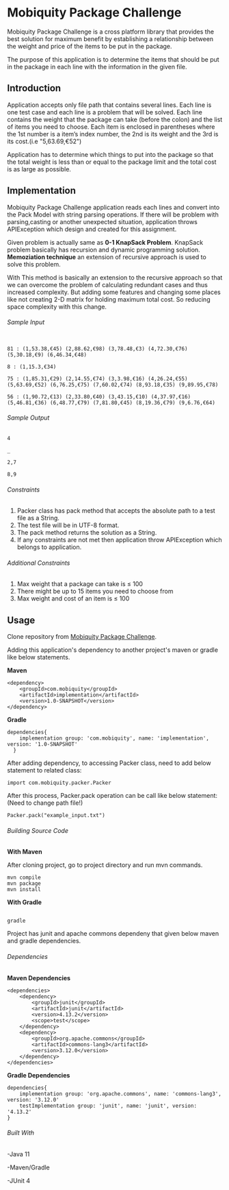 # Mobiquity Package Challenge

Mobiquity Package Challenge is a cross platform library that provides the best solution for maximum benefit by establishing a relationship 
between the weight and price of the items to be put in the package.

The purpose of this application is to determine the items that should be put in the package in each line with the information in the given file.

## Introduction

Application accepts only file path that contains several lines. Each line is one test case and each line is a problem that will be solved.
Each line contains the weight that the package can take (before the colon) and the list of items you need to choose. Each item is enclosed in parentheses where the 1st number is a item’s index number, the 2nd is its weight and the 3rd is its cost.(i.e "5,63.69,€52")

Application has to determine which things to put into the package so that the total weight is less than or equal to the package limit and the total cost is as large as possible.

## Implementation

Mobiquity Package Challenge application reads each lines and convert into the Pack Model with string parsing operations. If there will be problem with parsing,casting or another unexpected situation, application throws APIException which design and created for this assignment. 

Given problem is actually same as **0-1 KnapSack Problem**. KnapSack problem basically has recursion and dynamic programming solution. **Memoziation technique** an extension of recursive approach is used to solve this problem. 

With This method is basically an extension to the recursive approach so that we can overcome the problem of calculating redundant cases and thus increased complexity. But adding some features and changing some places like not creating 2-D matrix for holding maximum total cost. So reducing space complexity with this change.

###### Sample Input
```

81 : (1,53.38,€45) (2,88.62,€98) (3,78.48,€3) (4,72.30,€76) (5,30.18,€9) (6,46.34,€48)

8 : (1,15.3,€34)

75 : (1,85.31,€29) (2,14.55,€74) (3,3.98,€16) (4,26.24,€55) (5,63.69,€52) (6,76.25,€75) (7,60.02,€74) (8,93.18,€35) (9,89.95,€78)

56 : (1,90.72,€13) (2,33.80,€40) (3,43.15,€10) (4,37.97,€16) (5,46.81,€36) (6,48.77,€79) (7,81.80,€45) (8,19.36,€79) (9,6.76,€64)
```

###### Sample Output
```
4

_

2,7

8,9
```

###### Constraints

1. Packer class has pack method that accepts the absolute  path to a test file as a String. 
2. The test file will be in UTF-8 format. 
3. The pack method returns the solution as a String. 
4. If any constraints are not met then application throw APIException which belongs to application.

###### Additional Constraints

1. Max weight that a package can take is ≤ 100
2. There might be up to 15 items you need to choose from
3. Max weight and cost of an item is ≤ 100

## Usage

Clone repository from [Mobiquity Package Challenge](https://github.com/emircankilinc/MobiquityPackageChallenge.git).

Adding this application's dependency to another project's maven or gradle like below statements.

**Maven**
```
<dependency>
	<groupId>com.mobiquity</groupId>
	<artifactId>implementation</artifactId>
	<version>1.0-SNAPSHOT</version>
</dependency>
```

**Gradle**
```
dependencies{
	implementation group: 'com.mobiquity', name: 'implementation', version: '1.0-SNAPSHOT'
  }
```

After adding dependency, to accessing Packer class, need to add below statement to related class:
```
import com.mobiquity.packer.Packer
```

After this process, Packer.pack operation can be call like below statement: (Need to change path file!)
```
Packer.pack("example_input.txt")
```


###### Building Source Code

**With Maven**

After cloning project, go to project directory and run mvn commands.

```
mvn compile
mvn package
mvn install

```


**With Gradle**

```

gradle

```

Project has junit and apache commons dependeny that given below maven and gradle dependencies.

###### Dependencies

**Maven Dependencies**

```
<dependencies>
	<dependency>
		<groupId>junit</groupId>
		<artifactId>junit</artifactId>
		<version>4.13.2</version>
		<scope>test</scope>
	</dependency>
	<dependency>
		<groupId>org.apache.commons</groupId>
		<artifactId>commons-lang3</artifactId>
		<version>3.12.0</version>
	</dependency>
</dependencies>

```

**Gradle Dependencies**

```
dependencies{
	implementation group: 'org.apache.commons', name: 'commons-lang3', version: '3.12.0'
	testImplementation group: 'junit', name: 'junit', version: '4.13.2'
}

```

###### Built With

-Java 11

-Maven/Gradle

-JUnit 4

